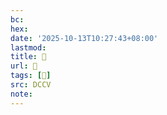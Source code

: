 ```yaml
---
bc:
hex:
date: '2025-10-13T10:27:43+08:00'
lastmod:
title: 􅁆
url: 􅁆
tags: [𨙶]
src: DCCV
note:
---
```

